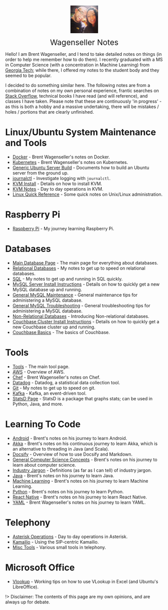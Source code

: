 <img
    src="./images/BrentAndMandi.jpg"
    width="88"
    style="display: block; width: 88px; margin: auto; margin-bottom: 1em"
/><span style="display: block; text-align: center; font-size: 1.75em;"> Wagenseller Notes </span>

Hello! I am Brent Wagenseller, and I tend to take detailed notes on things (in order to help me remember how to do them). I recently graduated with a MS in Computer Science (with a concentration in Machine Learning) from [Georgia Tech](https://www.omscs.gatech.edu/); while there, I offered my notes to the student body and they seemed to be popular. 

I decided to do something similar here. The following notes are from a combination of notes on my own personal experience, frantic searches on [Stack Overflow](https://stackoverflow.com/), technical books I have read (and will reference), and classes I have taken. Please note that these are continuously 'in progress' - as this is both a hobby and a massive undertaking, there will be mistakes / holes / portions that are clearly unfinished.

# Linux/Ubuntu System Maintenance and Tools  
- [Docker](/operating_systems/docker/) - Brent Wagenseller's notes on Docker.  
- [Kubernetes](/operating_systems/kubernetes/) - Brent Wagenseller's notes on Kubernetes.  
- [Generic Ubuntu Server Build](/operating_systems/ubuntu/server_build) - Documents how to build an Ubuntu server from the ground up.
- [journalctl](/operating_systems/ubuntu/package_operations/journalctl) - Investigate logging with `journalctl`.
- [KVM Install](/operating_systems/ubuntu/package_install/kvm_install) - Details on how to install KVM.
- [KVM Notes](/operating_systems/ubuntu/package_operations/kvm_notes) - Day to day operations in KVM.
- [Linux Quick Reference](/operating_systems/ubuntu/linux_notes) - Some quick notes on Unix/Linux administration.


# Raspberry Pi
- [Raspberry Pi](/operating_systems/raspberry_pi/) - My journey learning Raspberry Pi.

# Databases
- [Main Database Page](/databases/) - The main page for everything about databases.  
- [Relational Databases](/databases/relational_databases/) - My notes to get up to speed on relational databases. 
- [SQL](/databases/relational_databases/sql) - My notes to get up and running in SQL quickly. 
- [MySQL Server Install Instructions](/databases/mysql/mysql_install) - Details on how to quickly get a new MySQL database up and running.
- [General MySQL Maintenance](/databases/mysql/mysql_maintenance) - General maintenance tips for administering a MySQL database.
- [General MySQL Troubleshooting](/databases/mysql/mysql_troubleshooting) - General troubleshooting tips for administering a MySQL database.
- [Non-Relational Databases](/databases/nonrelational_databases/nonrelational_databases) - Introducing Non-relational databases.  
- [Couchbase Cluster Install Instructions](/databases/couchbase/couchbase_install) - Details on how to quickly get a new Couchbase cluster up and running.  
- [Couchbase Basics](/databases/couchbase/couchbase_basics) - The basics of Couchbase.  

# Tools  
- [Tools](/tools/) - The main tool page.  
- [AWS](/tools/aws/) - Overview of AWS.   
- [Chef](/tools/chef/) - Brent Wagenseller's notes on Chef.  
- [Datadog](/tools/datadog/) - Datadog, a statistical data collection tool.  
- [Git](/learn_to_code/git/) - My notes to get up to speed on git. 
- [Kafka](/tools/kafka/) - Kafka, an event-driven tool.  
- [StatsD Page](/learn_to_code/statsd/) - StatsD is a package that graphs stats; can be used in Python, Java, and more.  

# Learning To Code
- [Android](/learn_to_code/android/) - Brent's notes on his journey to learn Android.  
- [Akka](/learn_to_code/java/akka/) - Brent's notes on his continuous journey to learn Akka, which is an alternative to threading in Java (and Scala).
- [Docsify](/learn_to_code/docsify/) - Overview of how to use Docsify and Markdown. 
- [General Computer Science Concepts](/learn_to_code/computer_science_concepts) - Brent's notes on his journey to learn about computer science.
- [Industry Jargon](/learn_to_code/industry_jargon) - Definitions (as far as I can tell) of industry jargon.
- [Java](/learn_to_code/java/) - Brent's notes on his journey to learn Java.
- [Machine Learning](/learn_to_code/machine_learning/) - Brent's notes on his journey to learn Machine Learning.
- [Python](/learn_to_code/python/) - Brent's notes on his journey to learn Python.  
- [React Native](/learn_to_code/android/react_native/) - Brent's notes on his journey to learn React Native.  
- [YAML](/learn_to_code/yaml) - Brent Wagenseller's notes on his journey to learn YAML.  

# Telephony
- [Asterisk Operations](/telephony/asterisk) - Day to day operations in Asterisk.  
- [Kamailio](/telephony/kamailio/) - Using the SIP-centric Kamailio.  
- [Misc Tools](/telephony/misc_tools) - Various small tools in telephony.  

# Microsoft Office
- [Vlookup](/office/excel_vlookup) - Working tips on how to use VLookup in Excel (and Ubuntu's LibreOffice).

!> Disclaimer: The contents of this page are my own opinions, and are always up for debate.